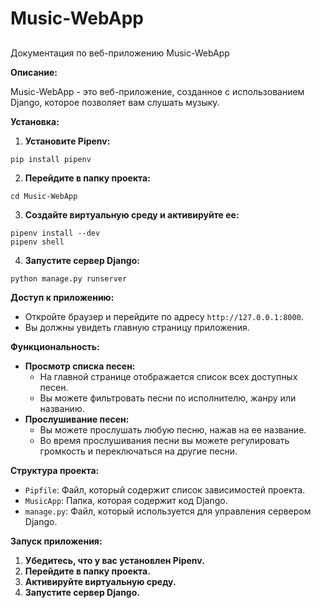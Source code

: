 # Music-WebApp

##   
Документация по веб-приложению Music-WebApp

**Описание:**

Music-WebApp - это веб-приложение, созданное с использованием Django, которое позволяет вам слушать музыку.

**Установка:**

1. **Установите Pipenv:**

```
pip install pipenv
```

2. **Перейдите в папку проекта:**

```
cd Music-WebApp
```

3. **Создайте виртуальную среду и активируйте ее:**

```
pipenv install --dev
pipenv shell
```

4. **Запустите сервер Django:**

```
python manage.py runserver
```

**Доступ к приложению:**

- Откройте браузер и перейдите по адресу `http://127.0.0.1:8000`.
- Вы должны увидеть главную страницу приложения.

**Функциональность:**

- **Просмотр списка песен:**
    - На главной странице отображается список всех доступных песен.
    - Вы можете фильтровать песни по исполнителю, жанру или названию.
- **Прослушивание песен:**
    - Вы можете прослушать любую песню, нажав на ее название.
    - Во время прослушивания песни вы можете регулировать громкость и переключаться на другие песни.

**Структура проекта:**

- `Pipfile`: Файл, который содержит список зависимостей проекта.
- `MusicApp`: Папка, которая содержит код Django.
- `manage.py`: Файл, который используется для управления сервером Django.

**Запуск приложения:**

1. **Убедитесь, что у вас установлен Pipenv.**
2. **Перейдите в папку проекта.**
3. **Активируйте виртуальную среду.**
4. **Запустите сервер Django.**
